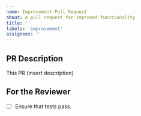 ```yaml
---
name: Improvement Pull Request
about: A pull request for improved functionality
title: ''
labels: 'improvement'
assignees: ''
---
```


## PR Description

This PR (insert description)

## For the Reviewer

- [ ] Ensure that tests pass.
